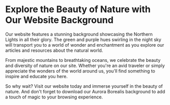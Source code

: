 <!--font:Poppins-->

# Explore the Beauty of Nature with Our Website Background

Our website features a stunning background showcasing the Northern Lights in all their glory. The green and purple hues swirling in the night sky will transport you to a world of wonder and enchantment as you explore our articles and resources about the natural world.

From majestic mountains to breathtaking oceans, we celebrate the beauty and diversity of nature on our site. Whether you're an avid traveler or simply appreciate the wonders of the world around us, you'll find something to inspire and educate you here.

So why wait? Visit our website today and immerse yourself in the beauty of nature. And don't forget to download our Aurora Borealis background to add a touch of magic to your browsing experience.

<!--

Write me markdown content of website with wallpaper:

"A photograph of the Northern Lights, with the green and purple hues swirling in the night sky."

The header of the page should not be copy of the text but rather a real content of the website which is using this wallpaper.


---


# Aurora Borealis Wallpaper

Decorate your desktop or phone with the mesmerizing beauty of the Northern Lights. Our high-quality wallpaper features a stunning photograph of the green and purple hues swirling in the night sky, capturing the magic and wonder of this natural phenomenon.

Whether you're an avid traveler or simply appreciate the beauty of nature, our Aurora Borealis wallpaper is sure to inspire and delight. Download it today and enjoy the breathtaking view of the Northern Lights every time you use your device.


---


Heading should not include word "wallpaper". The website should not be about the wallpaper itself, wallpaper is just a related background, rewrite whole content.


---


# Experience the Magic of the Northern Lights

Immerse yourself in the awe-inspiring beauty of the Aurora Borealis with our stunning website background. Our high-quality photograph captures the green and purple hues of the Northern Lights as they dance across the night sky, transporting you to a world of wonder and enchantment.

Explore our website and discover the many wonders of the natural world. From breathtaking landscapes to fascinating wildlife, we offer a wide range of articles and resources that will inspire and educate. Whether you're an avid traveler or simply appreciate the beauty of nature, our website is the perfect destination for you.

So why wait? Download our Aurora Borealis background today and experience the magic of the Northern Lights every time you visit our website.


---


Heading is too long, rewrite whole content.


---


# Discover the Wonders of Nature on Our Website

Our website offers a stunning background featuring a photograph of the mesmerizing Northern Lights. The green and purple hues swirling in the night sky will transport you to a world of wonder and enchantment as you explore our articles and resources about the natural world.

From awe-inspiring landscapes to fascinating wildlife, our website is dedicated to showcasing the beauty and diversity of nature. Whether you're an avid traveler or simply appreciate the wonders of the world around us, you'll find something to inspire and educate you on our site.

So why wait? Visit our website today and discover the many wonders of nature. And don't forget to download our Aurora Borealis background to add a touch of magic to your browsing experience.


---


Heading is too long, rewrite whole content.


---


# Explore the Beauty of Nature with Our Website Background

Our website features a stunning background showcasing the Northern Lights in all their glory. The green and purple hues swirling in the night sky will transport you to a world of wonder and enchantment as you explore our articles and resources about the natural world.

From majestic mountains to breathtaking oceans, we celebrate the beauty and diversity of nature on our site. Whether you're an avid traveler or simply appreciate the wonders of the world around us, you'll find something to inspire and educate you here.

So why wait? Visit our website today and immerse yourself in the beauty of nature. And don't forget to download our Aurora Borealis background to add a touch of magic to your browsing experience.


---


Write me a Google font which is best fitting for the website.

Pick from the list:
- Raleway
- Montserrat
- Barlow Condensed
- Playfair Display
- Roboto
- Orbitron
- Poppins
- Inter
- Lato
- Open Sans
- Futura
- Lobster
- Great Vibes
- Alegreya
- Exo 2
- Dancing Script
- IBM Plex Sans


Write just the font name nothing else.


---


Poppins

-->
